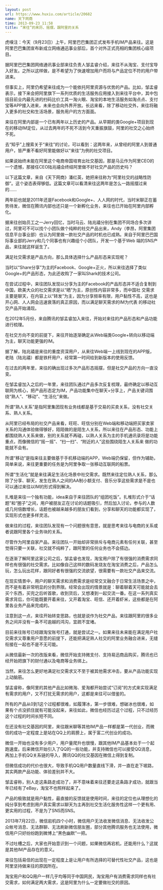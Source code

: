 ```yaml
---
layout: post
url: https://www.huxiu.com/article/20682
name: 天下网商
time: 2013-09-23 11:58
title: “来往”的来历、摇摆，跟阿里的关系
---
```

虎嗅注：今天（9月23日）上午，阿里巴巴集团正式发布手机IM产品来往。这是阿里巴巴集团宣布新成立网络通迅事业部后，首个对外正式亮相的集团核心级项目。

据阿里巴巴集团网络通讯事业部来往负责人邹孟睿介绍，来往不从淘宝、支付宝导入好友。之所以这样做，是不希望为了快速增加用户而将与产品定位不符的用户带进来。

但事实上，阿里仍希望来往成为一个能依托阿里资源与优势的产品。比如，邹孟睿表示，接下来会把阿里旗下一系列优质的生活服务应用接入到来往平台中，其中包括目前业内最先进的扫码比价工具一淘火眼、淘宝的本地生活服务如淘点点、支付宝等APP接入进来，未来也会向外界开放。长远来看，除了移动社交外，来往将融入更多的社交和生活场景，服务用户的方方面面。

来往在阿里内部是一个已有两年以上历史的产品。从早期的类Google+项目到现在的移动IM定位，从过去两年的不死不活到今天重振旗鼓，阿里的社交之心始终不死。

去“知乎”上搜索关于“来往”的讨论，可以看到：这两年来，从曾经的阿里人到普通用户，皆严重不看好阿里能做好以“来往”为例的社交项目。

如果说始终未能在阿里这个电商帝国培育出社交基因，那是马云作为阿里CEO的一个遗憾，那接任CEO陆兆禧会终结阿里做不好社交产品的历史吗？

以下这篇文章，来自《天下网商》潘红英，她把来往称为“阿里社交的战略性防御”。这个姿态表得够低。这篇文章可以看清来往这两年是怎么一路摇摆过来的……

两年前也就是2011年还是Facebook和Google+、人人网的时代，当时米聊正在蓄势待发，微信在腾讯内部也还只是一个新孵化业务，来往也已开始在阿里内部孵化。

据来往创始员工之一Jerry回忆，当时马云、陆兆禧分别在集团不同场合多次讲过，阿里可不可以找个小团队做个纯粹的社交产品出来，Andy（李昂，阿里集团信息平台事业部）也认为阿里做一款社交产品的时机也已成熟。来自于阿里巴巴国际事业部的Jerry和几个同事也有兴趣组个小团队，开发一个基于Web 端的SNS产品，来往就这样诞生了。

满足社交需求是产品方向，那么具体选择什么产品形态来实现呢？

当时以“Share分享”为主的Facebook、Google+正火，所以来往选择了类似Google+的产品形态，为此还收购了一家叫Shark的技术公司。

在尝试过程中，来往团队发现以分享为主的Facebook的产品形态并不适合复制到中国，欧美大众的社交需求是以“晒”为主，原创性内容非常多，而中国社 交需求主要是聊天，在内容上以“转发”为主，因为分享频率有限，用户黏性不高，这也是开心网、人人网会迅速衰落的真正原因，而以满足聊天需求的IM为代表 的移动社交产品开始涌现。

在2012年5月份，来自腾讯的邹孟睿加入来往，开始对来往的产品形态和产品功能进行梳理。

在社交方向不变的前提下，来往开始逐渐确定从Web端类Google+转向以移动端为主，聊天功能更强的IM。

据了解，陆兆禧是来往的重度资深用户，从来往Web端一上线到现在的APP版，老陆（陆兆禧）都是铁杆用户，经常第一时间给到新版本的使用反馈。

在过去的两年里，来往的确出现过多次产品形态摇摆，但是社交产品的方向一直没变。

在邹孟睿加入之后的一年里，来往团队通过产品多次反复梳理，最终确定以移动互联网为核心，把产品形态定为IM，产品功能集中在聊天+分享上，产品关键词围绕“熟人”、“移动”、“生活化”来做。

所谓“熟人关系”是指阿里集团现有业务线都是基于交易的买卖关系，没有社交关系、熟人关系。

从阿里已经布局的社交产品来看，旺旺、旺信分别在Web端和移动端把买家卖家关系的沟通体验做得够好，陌陌做的是陌生人关系，所以来往在产品形态、功能上 都围绕熟人关系来做，别的关系就不再碰，以熟人关系为主的手机通讯录将是功能重点，而像微信的“摇一摇”、“扫一扫”、“附近的人”这些围绕陌生人关系来 做的功能就不会有。

所谓“移动”是指来往主要做基于手机移动端的APP，Web端仍保留，但作为辅助，简单来说，来往更重要的任务是为阿里争取一张移动互联网的船票。

所谓“生活化”就是来往满足生活化场景中社交需求。既然来往定位熟人关系，那么除了分享、聊天，发生在熟人之间的AA制小额支付、音乐分享这些需求是不是也可以通过来往以IM的形式得到解决。

扎堆是来往一个独有功能，idea来自于来往团队的“组团吃饭”。扎堆形式介于“话题”和“圈子”之间，用户被朋友正在讨论的话题吸引，然后加入讨论，参与的人数成几何倍数增长，话题也被越来越多的朋友们看到，分享和聊天的功能都实现了，实现形式也更多样灵活。

做来往的过程，来往团队发现有一个问题很有意思，就是思考来往与电商的关系或者说跟阿里各个业务块的关系。

尽管作为阿里自家产品，来往团队一开始却非常排斥与电商元素有任何关联，甚至觉得只要一关联，社交就不纯粹了，跟阿里的任何业务也不会搭边。

在逐渐了解阿里这家公司之后，邹孟睿也发现，淘宝用户除了有很强的消费需求同样也有很强的社交需求。比如像自己这样的数码发烧友在淘宝消费之后，产品怎么玩，怎么玩出花样，跟同好者有很强的交流欲望，很需要有一款社交产品来交流。

在现实情景中，用户的聊天需求和消费需求是经常交叉融合于日常生活场景之中，而不是有着非常明显的分割界限。经常会出现的情景就是：聊着聊着天可能就会去 买个东西，买完之后听首歌，收到货后，又想凑到一起交流一番。在这一系列真实需求背后，你可能既要开着来往，又开着淘宝、旺信、还开着虾米，这些都是在阿 里各业务产品来完成的。

注意到这一点，来往开始转变思路，也就是说作为社交产品，来往跟阿里的很多业务之间并没有一条不可逾越的鸿沟，宜疏不宜堵。

目前来往账号已经跟淘宝账号打通，就是尝试之一。如果来往未来能在满足用户社交需求又尊重用户意愿的前提下，还能把满足熟人社交的阿里业务融合进来，无缝衔接在一起也不是不无可能。

从微信最新一次的改版来看，微信开始支持微支付、支持易迅商品购买，腾讯也已经开始把旗下的财付通以及电商等业务绑上。

当然，来往怎么更好地满足社交需求又不至于被其他需求冲击，要从产品功能实现上动脑筋。

邹孟睿称，像阿里的其他产品比如微淘、爱淘都开始尝试“订阅”的方式来实现满足有需求的用户，又不打扰无需求的用户，这都是来往可以借鉴的。

所有的产品从0到1这个过程都很难，如履薄冰，第一步很难，想破冰也很难，如果有个点没抓住就有可能没起来，来往如此，微信也经历过这个过程，只不过经历这个过程的时间长短不同。

在还没有社交基因的阿里，来往跟米聊等其他IM产品一样都是第一代创业，而微信的成功一定程度上是站在QQ上的肩膀上，属于富二代创业的成功。

微信一开始也没有多少用户，用户量爬升也很慢，跟其他IM产品基本处于一个起跑速度。后来微信开始引入了QQ的一些功能，并支持微信也可以接受QQ消息，再加上手机QQ关系链的导入，腾讯QQ的社交基因在微信上得到复制。

但微信成功的代价也很大，导致手机QQ用户数量直线下滑，并一直在走下坡路，其实两款产品功能、体验差别并不大。

邹孟睿称，别人走这条路走成功了，并不意味着来往还要走这条路才成功，就跟当年已经有了eBay，淘宝不也照样起来了。

产品的极致就是用户黏性，最直接的反馈就是使用时间，来往的定位也从理想化的纯分享到考虑到用户真实需求以聊天为主再到社交生活化服务性这样一个更有用、更实用的过程，不是为了SNS而SNS。

2013年7月22日，微信宕机四个小时，微信用户无法收发微信消息、无法收发公众帐号消息、无法群聊、无法刷新微信朋友圈，部分其他腾讯服务也无法使用，微信用户只好纷纷跑到微博上“黑色幽默”一把。

不过吐槽之后，大家也开始意识到一个问题，如果微信再宕机，还能用什么？这就是其他IM产品存在的意义。

来往包括易信的出现在一定程度上是让用户有所选择的可替代性社交产品，这也是阿里坚持做来往的原因所在。

淘宝用户和QQ用户一样几乎均等同于中国网民，淘宝用户有消费需求同样也有社交需求，如何满足两大需求，这是阿里为什么一定要做社交的原因。

